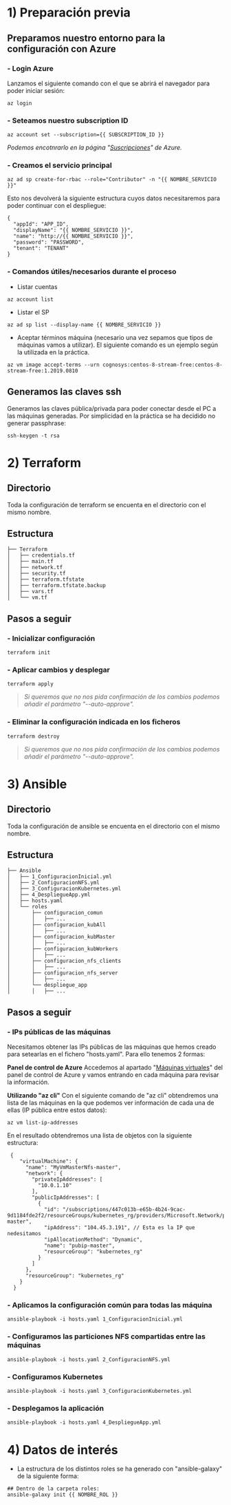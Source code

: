 # 1) Preparación previa

## Preparamos nuestro entorno para la configuración con Azure

### - Login Azure
Lanzamos el siguiente comando con el que se abrirá el navegador para poder iniciar sesión:
```
az login
```

### - Seteamos nuestro subscription ID
```
az account set --subscription={{ SUBSCRIPTION_ID }}
```
_Podemos encotnrarlo en la página "[Suscripciones](https://portal.azure.com/#blade/Microsoft_Azure_Billing/SubscriptionsBlade)" de Azure._

### - Creamos el servicio principal
```
az ad sp create-for-rbac --role="Contributor" -n "{{ NOMBRE_SERVICIO }}"
```

Esto nos devolverá la siguiente estructura cuyos datos necesitaremos para poder continuar con el despliegue:
```
{
  "appId": "APP_ID",
  "displayName": "{{ NOMBRE_SERVICIO }}",
  "name": "http://{{ NOMBRE_SERVICIO }}",
  "password": "PASSWORD",
  "tenant": "TENANT"
}
```

### - Comandos útiles/necesarios durante el proceso

* Listar cuentas

`az account list`

* Listar el SP

`az ad sp list --display-name {{ NOMBRE_SERVICIO }}`

* Aceptar términos máquina (necesario una vez sepamos que tipos de máquinas vamos a utilizar). El siguiente comando es un ejemplo según la utilizada en la práctica.

`az vm image accept-terms --urn cognosys:centos-8-stream-free:centos-8-stream-free:1.2019.0810`

## Generamos las claves ssh
Generamos las claves pública/privada para poder conectar desde el PC a las máquinas generadas. Por simplicidad en la práctica se ha decidido no generar passphrase:

`ssh-keygen -t rsa`

# 2) Terraform
## Directorio
Toda la configuración de terraform se encuenta en el directorio con el mismo nombre.

## Estructura
```
├── Terraform
│   ├── credentials.tf
│   ├── main.tf
│   ├── network.tf
│   ├── security.tf
│   ├── terraform.tfstate
│   ├── terraform.tfstate.backup
│   ├── vars.tf
│   └── vm.tf
```
## Pasos a seguir
### - Inicializar configuración
```
terraform init
```

### - Aplicar cambios y desplegar
```
terraform apply
``` 
>_Si queremos que no nos pida confirmación de los cambios podemos añadir el parámetro "--auto-approve"._

### - Eliminar la configuración indicada en los ficheros
```
terraform destroy
```
>_Si queremos que no nos pida confirmación de los cambios podemos añadir el parámetro "--auto-approve"._

# 3) Ansible
## Directorio
Toda la configuración de ansible se encuenta en el directorio con el mismo nombre.

## Estructura
```
├── Ansible
│   ├── 1_ConfiguracionInicial.yml
│   ├── 2_ConfiguracionNFS.yml
│   ├── 3_ConfiguracionKubernetes.yml
│   ├── 4_DespliegueApp.yml
│   ├── hosts.yaml
│   └── roles
│       ├── configuracion_comun
│       │   ├── ...
│       ├── configuracion_kubAll
│       │   ├── ...
│       ├── configuracion_kubMaster
│       │   ├── ...
│       ├── configuracion_kubWorkers
│       │   ├── ...
│       ├── configuracion_nfs_clients
│       │   ├── ...
│       ├── configuracion_nfs_server
│       │   ├── ...
│       └── despliegue_app
│       │   ├── ...
```

## Pasos a seguir
### - IPs públicas de las máquinas
Necesitamos obtener las IPs públicas de las máquinas que hemos creado para setearlas en el fichero "hosts.yaml". Para ello tenemos 2 formas:

**Panel de control de Azure**
Accedemos al apartado "[Máquinas virtuales](https://portal.azure.com/#blade/HubsExtension/BrowseResourceBlade/resourceType/Microsoft.Compute%2FVirtualMachines)" del panel de control de Azure y vamos entrando en cada máquina para revisar la información.

**Utilizando "az cli"**
Con el siguiente comando de "az cli" obtendremos una lista de las máquinas en la que podemos ver información de cada una de ellas (IP pública entre estos datos):

`az vm list-ip-addresses`

En el resultado obtendremos una lista de objetos con la siguiente estructura:
```
 {
    "virtualMachine": {
      "name": "MyVmMasterNfs-master",
      "network": {
        "privateIpAddresses": [
          "10.0.1.10"
        ],
        "publicIpAddresses": [
          {
            "id": "/subscriptions/447c013b-e65b-4b24-9cac-9d1184fde2f2/resourceGroups/kubernetes_rg/providers/Microsoft.Network/publicIPAddresses/pubip-master",
            "ipAddress": "104.45.3.191", // Esta es la IP que nedesitamos
            "ipAllocationMethod": "Dynamic",
            "name": "pubip-master",
            "resourceGroup": "kubernetes_rg"
          }
        ]
      },
      "resourceGroup": "kubernetes_rg"
    }
  }
```

### - Aplicamos la configuración común para todas las máquina
`ansible-playbook -i hosts.yaml 1_ConfiguracionInicial.yml`

### - Configuramos las particiones NFS compartidas entre las máquinas
`ansible-playbook -i hosts.yaml 2_ConfiguracionNFS.yml`

### - Configuramos Kubernetes
`ansible-playbook -i hosts.yaml 3_ConfiguracionKubernetes.yml`

### - Desplegamos la aplicación
`ansible-playbook -i hosts.yaml 4_DespliegueApp.yml`

# 4) Datos de interés

- La estructura de los distintos roles se ha generado con "ansible-galaxy" de la siguiente forma:
```
## Dentro de la carpeta roles:
ansible-galaxy init {{ NOMBRE_ROL }}
```
